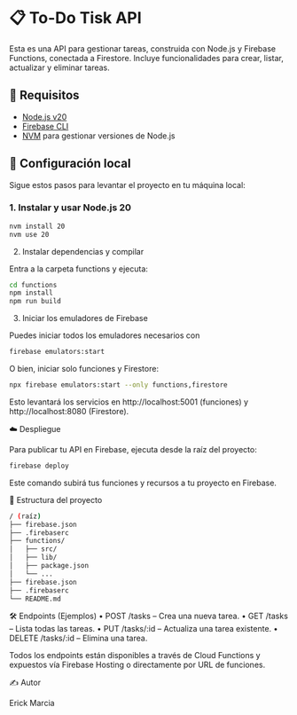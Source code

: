 # 📋 To-Do Tisk API

Esta es una API para gestionar tareas, construida con Node.js y Firebase Functions, conectada a Firestore. Incluye funcionalidades para crear, listar, actualizar y eliminar tareas.

## 🚀 Requisitos

- [Node.js v20](https://nodejs.org/)
- [Firebase CLI](https://firebase.google.com/docs/cli)
- [NVM](https://github.com/nvm-sh/nvm) para gestionar versiones de Node.js

## 🔧 Configuración local

Sigue estos pasos para levantar el proyecto en tu máquina local:

### 1. Instalar y usar Node.js 20

```bash
nvm install 20
nvm use 20
```

2. Instalar dependencias y compilar

Entra a la carpeta functions y ejecuta:

```bash
cd functions
npm install
npm run build
```

3. Iniciar los emuladores de Firebase

Puedes iniciar todos los emuladores necesarios con

```bash
firebase emulators:start
```

O bien, iniciar solo funciones y Firestore:

```bash
npx firebase emulators:start --only functions,firestore
```

Esto levantará los servicios en http://localhost:5001 (funciones) y http://localhost:8080 (Firestore).

☁️ Despliegue

Para publicar tu API en Firebase, ejecuta desde la raíz del proyecto:

```bash
firebase deploy
```

Este comando subirá tus funciones y recursos a tu proyecto en Firebase.

📁 Estructura del proyecto

```bash
/ (raíz)
├── firebase.json
├── .firebaserc
├── functions/
│   ├── src/
│   ├── lib/
│   ├── package.json
│   └── ...
├── firebase.json
├── .firebaserc
└── README.md
```

🛠️ Endpoints (Ejemplos)
• POST /tasks – Crea una nueva tarea.
• GET /tasks – Lista todas las tareas.
• PUT /tasks/:id – Actualiza una tarea existente.
• DELETE /tasks/:id – Elimina una tarea.

Todos los endpoints están disponibles a través de Cloud Functions y expuestos vía Firebase Hosting o directamente por URL de funciones.

✍️ Autor

Erick Marcia
